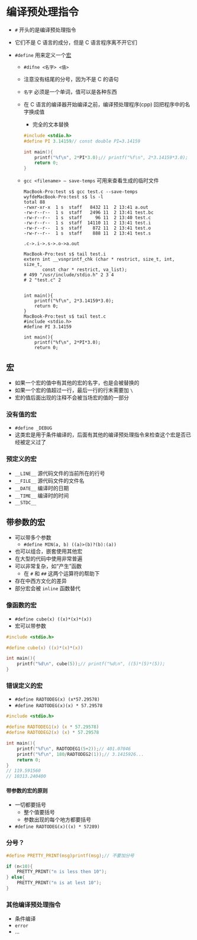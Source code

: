# 编译预处理指令

- `#` 开头的是编译预处理指令

- 它们不是 C 语言的成分，但是 C 语言程序离不开它们

- `#define` 用来定义一个[宏](#宏)

    - `#difne <名字> <值>`

    - 注意没有结尾的分号，因为不是 C 的语句

    - `名字` 必须是一个单词，值可以是各种东西

    - 在 C 语言的编译器开始编译之前，编译预处理程序(cpp) 回把程序中的名字换成值

        - 完全的文本替换

        ```c
        #include <stdio.h>
        #define PI 3.14159// const double PI=3.14159
        
        int main(){
            printf("%f\n", 2*PI*3.0);// printf("%f\n", 2*3.14159*3.0);
            return 0;
        }
        ```

        

    - `gcc <filename> — save-temps` 可用来查看生成的临时文件

        ```shell
        MacBook-Pro:test s$ gcc test.c --save-temps
        wyfdeMacBook-Pro:test s$ ls -l
        total 88
        -rwxr-xr-x  1 s  staff   8432 11  2 13:41 a.out
        -rw-r--r--  1 s  staff   2496 11  2 13:41 test.bc
        -rw-r--r--  1 s  staff     96 11  2 13:40 test.c
        -rw-r--r--  1 s  staff  14110 11  2 13:41 test.i
        -rw-r--r--  1 s  staff    872 11  2 13:41 test.o
        -rw-r--r--  1 s  staff    888 11  2 13:41 test.s
        ```

        `.c->.i->.s->.o->a.out`

        ```shell
        MacBook-Pro:test s$ tail test.i
        extern int __vsnprintf_chk (char * restrict, size_t, int, size_t,
               const char * restrict, va_list);
        # 499 "/usr/include/stdio.h" 2 3 4
        # 2 "test.c" 2
        
        
        int main(){
            printf("%f\n", 2*3.14159*3.0);
            return 0;
        }
        MacBook-Pro:test s$ tail test.c
        #include <stdio.h>
        #define PI 3.14159
        
        int main(){
            printf("%f\n", 2*PI*3.0);
            return 0;
        
        ```


## 宏

- 如果一个宏的值中有其他的宏的名字，也是会被替换的
- 如果一个宏的值超过一行，最后一行的行末需要加 `\`
- 宏的值后面出现的注释不会被当场宏的值的一部分

### 没有值的宏

- `#define _DEBUG`
- 这类宏是用于条件编译的，后面有其他的编译预处理指令来检查这个宏是否已经被定义过了

### 预定义的宏

- `__LINE__` 源代码文件的当前所在的行号
- `__FILE__` 源代码文件的文件名
- `__DATE__` 编译时的日期
- `__TIME__` 编译时的时间
- `__STDC__`

## 带参数的宏

- 可以带多个参数
    - `#define MIN(a, b) ((a)>(b)?(b):(a))`
- 也可以组合，嵌套使用其他宏
- 在大型的代码中使用非常普遍
- 可以非常复杂，如“产生”函数
    - 在 `#` 和 `##` 这两个运算符的帮助下
- 存在中西方文化的差异
- 部分宏会被 `inline` 函数替代

### 像函数的宏

- `#define cube(x) ((x)*(x)*(x))`
- 宏可以带参数

```c
#include <stdio.h>

#define cube(x) ((x)*(x)*(x))

int main(){
    printf("%d\n", cube(5));// printf("%d\n", ((5)*(5)*(5));
}
```

### 错误定义的宏

- `#define RADTODEG(x) (x*57.29578)`
- `#define RADTODEG(x)(x) * 57.29578`

```c
#include <stdio.h>

#define RADTODEG1(x) (x * 57.29578)
#define RADTODEG2(x) (x) * 57.29578

int main(){
    printf("%f\n", RADTODEG1(5+2));// 401.07046
    printf("%f\n", 180/RADTODEG2(1));// 3.1415926...
    return 0;
}
// 119.591560
// 10313.240400
```

####  带参数的宏的原则

- 一切都要括号
    - 整个值要括号
    - 参数出现的每个地方都要括号
- `#define RADTODEG(x)((x) * 57289)`

### 分号？

```c
#define PRETTY_PRINT(msg)printf(msg);// 不要加分号

if (n<10){
    PRETTY_PRINT("n is less then 10");
} else{
    PRETTY_PRINT("n is at lest 10");
}
```

### 其他编译预处理指令

- 条件编译
- `error`
- ...
